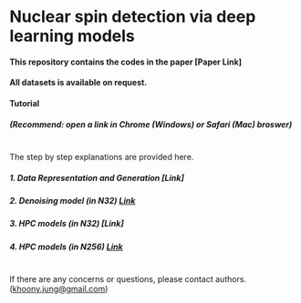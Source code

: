# Nuclear spin detection via deep learning models

#### This repository contains the codes in the paper [Paper Link]
#### All datasets is available on request.

#### Tutorial </br>
##### (Recommend: open a link in Chrome (Windows) or Safari (Mac) broswer)</br></br>
The step by step explanations are provided here. </br>
##### 1. Data Representation and Generation [Link]</br>
##### 2. Denoising model (in N32) [Link](https://colab.research.google.com/drive/15GKtvSyxBE7sBwpjYbXpOwSPL_2vhypF)</br>
##### 3. HPC models (in N32) [Link]</br>
##### 4. HPC models (in N256) [Link]()</br></br>
If there are any concerns or questions, please contact authors. (khoony.jung@gmail.com)
